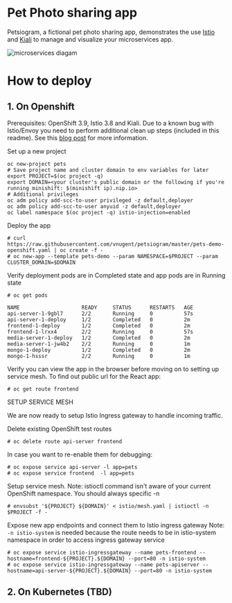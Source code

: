 # Pet Photo sharing app
Petsiogram, a fictional pet photo sharing app, demonstrates the use [Istio](https://istio.io/) and [Kiali](https://kiali.org) to manage and visualize your microservices app.

![microservices diagam](Pets-demo.png)
# How to deploy
## 1. On Openshift 
Prerequisites: OpenShift 3.9, Istio 3.8 and Kiali.  Due to a known bug with Istio/Envoy you need to perform additional clean up steps (included in this readme).  See this [blog post](https://developers.redhat.com/blog/2018/04/05/coolstore-microservices-service-mesh-part-1-exploring-auto-injection/) for more information.

Set up a new project
```
oc new-project pets
# Save project name and cluster domain to env variables for later 
export PROJECT=$(oc project -q)
export DOMAIN=<your cluster's public domain or the following if you're running minishift: $(minishift ip).nip.io>
# Additional privileges
oc adm policy add-scc-to-user privileged -z default,deployer
oc adm policy add-scc-to-user anyuid -z default,deployer 
oc label namespace $(oc project -q) istio-injection=enabled
```
Deploy the app
```
# curl https://raw.githubusercontent.com/vnugent/petsiogram/master/pets-demo-openshift.yaml | oc create -f -
# oc new-app --template pets-demo --param NAMESPACE=$PROJECT --param CLUSTER_DOMAIN=$DOMAIN
```
Verify deployment pods are in Completed state and app pods are in Running state
```
# oc get pods

NAME                    READY     STATUS      RESTARTS   AGE
api-server-1-9gbl7      2/2       Running     0          57s
api-server-1-deploy     1/2       Completed   0          2m
frontend-1-deploy       1/2       Completed   0          2m
frontend-1-lrxx4        2/2       Running     0          57s
media-server-1-deploy   1/2       Completed   0          2m
media-server-1-jw4b2    2/2       Running     0          1m
mongo-1-deploy          1/2       Completed   0          2m
mongo-1-hsssr           2/2       Running     0          1m
```
Verify you can view the app in the browser before moving on to setting up service mesh.  To find out public url for the React app:
```
# oc get route frontend
```

SETUP SERVICE MESH

We are now ready to setup Istio Ingress gateway to handle incoming traffic.

Delete existing OpenShift test routes
```
# oc delete route api-server frontend
```
In case you want to re-enable them for debugging:
```
# oc expose service api-server -l app=pets
# oc expose service frontend  -l app=pets
```
Setup service mesh.  Note: istioctl command isn't aware of your current OpenShift namespace.  You should always specific -n <namespace>
```
# envsubst '${PROJECT} ${DOMAIN}' < istio/mesh.yaml | istioctl -n $PROJECT -f -
```
Expose new app endpoints and connect them to Istio ingress gateway
Note: `-n istio-system` is needed because the route needs to be in istio-system namespace in order to access ingress gateway service
```
# oc expose service istio-ingressgateway --name pets-frontend --hostname=frontend-${PROJECT}.${DOMAIN} --port=80 -n istio-system
# oc expose service istio-ingressgateway --name pets-apiserver --hostname=api-server-${PROJECT}.${DOMAIN} --port=80 -n istio-system
```


## 2. On Kubernetes (TBD)
